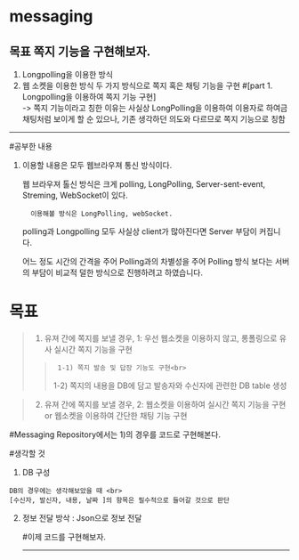 # messaging
## 목표 쪽지 기능을 구현해보자.
1) Longpolling을 이용한 방식
2) 웹 소켓을 이용한 방식
   두 가지 방식으로 쪽지 혹은 채팅 기능을 구현
#[part 1. Longpolling을 이용하여 쪽지 기능 구현] <br>
-> 쪽지 기능이라고 칭한 이유는 사실상 LongPolling을 이용하여 이용자로 하여금 채팅처럼 보이게 할 순 있으나, 기존 생각하던 의도와 다르므로 쪽지 기능으로 칭함
<hr>
#공부한 내용

   1) 이용할 내용은 모두 웹브라우져 통신 방식이다.
      
      웹 브라우져 톨신 방식은 크게 polling, LongPolling, Server-sent-event, Streming, WebSocket이 있다.<br>
      
            이용해볼 방식은 LongPolling, webSocket.
         
      polling과 Longpolling 모두 사실상 client가 많아진다면 Server 부담이 커집니다. <br>
      
      어느 정도 시간의 간격을 주어 Polling과의 차별성을 주어 Polling 방식 보다는 서버의 부담이 비교적 덜한 방식으로 진행하려고 하였습니다.<br>


# 목표
  > 1) 유져 간에 쪽지를 보낼 경우, 1: 우선 웹소켓을 이용하지 않고, 롱폴링으로 유사 실시간 쪽지 기능을 구현<br>
   >   >      1-1) 쪽지 발송 및 답장 기능도 구현<br>
   >   >1-2) 쪽지의 내용을 DB에 담고 발송자와 수신자에 관련한 DB table 생성<br>
   
  > 2) 유져 간에 쪽지를 보낼 경우, 2: 웹소켓을 이용하여 실시간 쪽지 기능을 구현 or 웹소켓을 이용하여 간단한 채팅 기능 구현

#Messaging Repository에서는 1)의 경우를 코드로 구현해본다.

#생각할 것<br>
   1) DB 구성
   ```
DB의 경우에는 생각해보았을 때 <br>
[수신자, 발신자, 내용, 날짜 ]의 항목은 필수적으로 들어갈 것으로 판단
```
   2) 정보 전달 방삭 : Json으로 정보 전달

      #이제 코드를 구현해보자.
      <hr>

      
      



